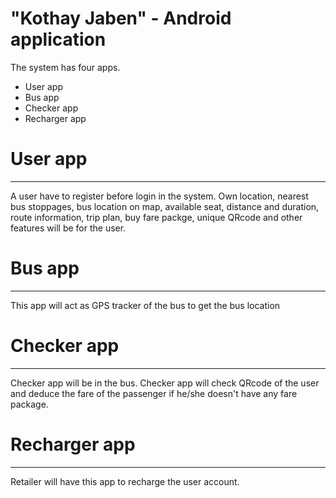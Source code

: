 
# "Kothay Jaben" - Android application



The system has four apps.

* User app
* Bus app
* Checker app
* Recharger app

# User app
***
 A user have to register before login in the system. Own location, nearest bus stoppages, bus location on map, available seat, distance and duration, route information, trip plan, buy fare packge, unique QRcode and other features will be for the user.

 # Bus app
 ***
 This app will act as GPS tracker of the bus to get the bus location

 # Checker app
***
Checker app will be in the bus. Checker app will check QRcode of the user and deduce the fare of the passenger if he/she doesn't have any fare package.

# Recharger app
***
Retailer will have this app to recharge the user account.

